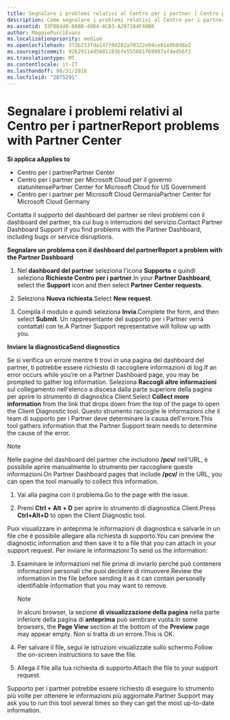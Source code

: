 ```yaml
---
title: Segnalare i problemi relativi al Centro per i partner | Centro per i partner
description: Come segnalare i problemi relativi al Centro per i partner e raccogliere informazioni di diagnostica per il nostro team di supporto.
ms.assetid: 33FB8449-0A8B-48B4-8CB3-A297104F40B0
author: MaggiePucciEvans
ms.localizationpriority: medium
ms.openlocfilehash: 373b233fda147f0d282a70322e04ce81e0b8d8a2
ms.sourcegitcommit: 92629114d5081103bfe555081f69997af4ed56f2
ms.translationtype: MT
ms.contentlocale: it-IT
ms.lasthandoff: 08/31/2018
ms.locfileid: "2875291"
---
```

# <a name="report-problems-with-partner-center"></a><span data-ttu-id="5a5d6-103">Segnalare i problemi relativi al Centro per i partner</span><span class="sxs-lookup"><span data-stu-id="5a5d6-103">Report problems with Partner Center</span></span>

**<span data-ttu-id="5a5d6-104">Si applica a</span><span class="sxs-lookup"><span data-stu-id="5a5d6-104">Applies to</span></span>**

-  <span data-ttu-id="5a5d6-105">Centro per i partner</span><span class="sxs-lookup"><span data-stu-id="5a5d6-105">Partner Center</span></span>
-  <span data-ttu-id="5a5d6-106">Centro per i partner per Microsoft Cloud per il governo statunitense</span><span class="sxs-lookup"><span data-stu-id="5a5d6-106">Partner Center for Microsoft Cloud for US Government</span></span>
-  <span data-ttu-id="5a5d6-107">Centro per i partner per Microsoft Cloud Germania</span><span class="sxs-lookup"><span data-stu-id="5a5d6-107">Partner Center for Microsoft Cloud Germany</span></span>

<span data-ttu-id="5a5d6-108">Contatta il supporto del dashboard del partner se rilevi problemi con il dashboard del partner, tra cui bug o interruzioni del servizio.</span><span class="sxs-lookup"><span data-stu-id="5a5d6-108">Contact Partner Dashboard Support if you find problems with the Partner Dashboard, including bugs or service disruptions.</span></span>

**<span data-ttu-id="5a5d6-109">Segnalare un problema con il dashboard del partner</span><span class="sxs-lookup"><span data-stu-id="5a5d6-109">Report a problem with the Partner Dashboard</span></span>**

1.  <span data-ttu-id="5a5d6-110">Nel **dashboard del partner** seleziona l'icona **Supporto** e quindi seleziona **Richieste Centro per i partner**.</span><span class="sxs-lookup"><span data-stu-id="5a5d6-110">In your **Partner Dashboard**, select the **Support** icon and then select **Partner Center requests**.</span></span>

2.  <span data-ttu-id="5a5d6-111">Seleziona **Nuova richiesta**.</span><span class="sxs-lookup"><span data-stu-id="5a5d6-111">Select **New request**.</span></span>

3.  <span data-ttu-id="5a5d6-112">Compila il modulo e quindi seleziona **Invia**.</span><span class="sxs-lookup"><span data-stu-id="5a5d6-112">Complete the form, and then select **Submit**.</span></span> <span data-ttu-id="5a5d6-113">Un rappresentante del supporto per i Partner verrà contattati con te.</span><span class="sxs-lookup"><span data-stu-id="5a5d6-113">A Partner Support representative will follow up with you.</span></span>

**<span data-ttu-id="5a5d6-114">Inviare la diagnostica</span><span class="sxs-lookup"><span data-stu-id="5a5d6-114">Send diagnostics</span></span>**

<span data-ttu-id="5a5d6-115">Se si verifica un errore mentre ti trovi in una pagina del dashboard del partner, ti potrebbe essere richiesto di raccogliere informazioni di log.</span><span class="sxs-lookup"><span data-stu-id="5a5d6-115">If an error occurs while you’re on a Partner Dashboard page, you may be prompted to gather log information.</span></span> <span data-ttu-id="5a5d6-116">Seleziona **Raccogli altre informazioni** sul collegamento nell'elenco a discesa dalla parte superiore della pagina per aprire lo strumento di diagnostica Client.</span><span class="sxs-lookup"><span data-stu-id="5a5d6-116">Select **Collect more information** from the link that drops down from the top of the page to open the Client Diagnostic tool.</span></span> <span data-ttu-id="5a5d6-117">Questo strumento raccoglie le informazioni che il team di supporto per i Partner deve determinare la causa dell'errore.</span><span class="sxs-lookup"><span data-stu-id="5a5d6-117">This tool gathers information that the Partner Support team needs to determine the cause of the error.</span></span> 

>[!NOTE]
><span data-ttu-id="5a5d6-118">Nelle pagine del dashboard del partner che includono **/pcv/** nell'URL, è possibile aprire manualmente lo strumento per raccogliere queste informazioni.</span><span class="sxs-lookup"><span data-stu-id="5a5d6-118">On Partner Dashboard pages that include **/pcv/** in the URL, you can open the tool manually to collect this information.</span></span>

1.  <span data-ttu-id="5a5d6-119">Vai alla pagina con il problema.</span><span class="sxs-lookup"><span data-stu-id="5a5d6-119">Go to the page with the issue.</span></span>

2.  <span data-ttu-id="5a5d6-120">Premi **Ctrl + Alt + D** per aprire lo strumento di diagnostica Client.</span><span class="sxs-lookup"><span data-stu-id="5a5d6-120">Press **Ctrl+Alt+D** to open the Client Diagnostic tool.</span></span>

<span data-ttu-id="5a5d6-121">Puoi visualizzare in anteprima le informazioni di diagnostica e salvarle in un file che è possibile allegare alla richiesta di supporto.</span><span class="sxs-lookup"><span data-stu-id="5a5d6-121">You can preview the diagnostic information and then save it to a file that you can attach in your support request.</span></span> <span data-ttu-id="5a5d6-122">Per inviare le informazioni:</span><span class="sxs-lookup"><span data-stu-id="5a5d6-122">To send us the information:</span></span>

3.  <span data-ttu-id="5a5d6-123">Esaminare le informazioni nel file prima di inviarlo perché può contenere informazioni personali che puoi decidere di rimuovere.</span><span class="sxs-lookup"><span data-stu-id="5a5d6-123">Review the information in the file before sending it as it can contain personally identifiable information that you may want to remove.</span></span> 

    >[!NOTE]
    ><span data-ttu-id="5a5d6-124">In alcuni browser, la sezione **di visualizzazione della pagina** nella parte inferiore della pagina di **anteprima** può sembrare vuota.</span><span class="sxs-lookup"><span data-stu-id="5a5d6-124">In some browsers, the **Page View** section at the bottom of the **Preview** page may appear empty.</span></span> <span data-ttu-id="5a5d6-125">Non si tratta di un errore.</span><span class="sxs-lookup"><span data-stu-id="5a5d6-125">This is OK.</span></span>

4.  <span data-ttu-id="5a5d6-126">Per salvare il file, segui le istruzioni visualizzate sullo schermo.</span><span class="sxs-lookup"><span data-stu-id="5a5d6-126">Follow the on-screen instructions to save the file.</span></span>

5.  <span data-ttu-id="5a5d6-127">Allega il file alla tua richiesta di supporto.</span><span class="sxs-lookup"><span data-stu-id="5a5d6-127">Attach the file to your support request.</span></span>

<span data-ttu-id="5a5d6-128">Supporto per i partner potrebbe essere richiesto di eseguire lo strumento più volte per ottenere le informazioni più aggiornate.</span><span class="sxs-lookup"><span data-stu-id="5a5d6-128">Partner Support may ask you to run this tool several times so they can get the most up-to-date information.</span></span>

